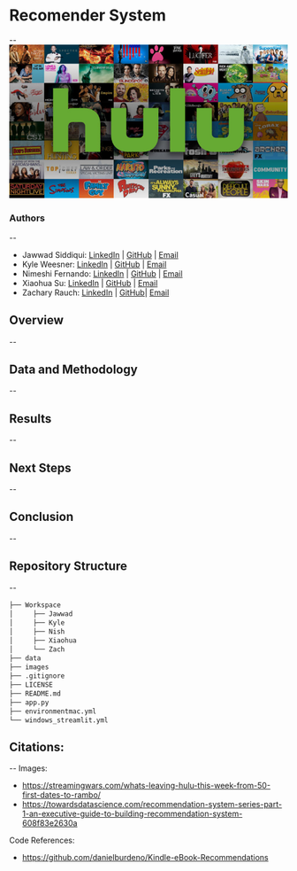 # Recomender System
--
![img](./images/Hulu_Banner.jpeg) 
### Authors
--
- Jawwad Siddiqui:
[LinkedIn](https://www.linkedin.com/in/jsiddiqui85/) |
[GitHub](https://github.com/jsiddiqui85) |
[Email](jsiddiqui85@gmail.com)
- Kyle Weesner:
[LinkedIn](https://www.linkedin.com/in/kyleweesner/) |
[GitHub](https://github.com/KyleWeesner) |
[Email](weesnerkew@yahoo.com)
- Nimeshi Fernando: 
[LinkedIn](https://www.linkedin.com/in/nimeshi-fernando2019/) |
[GitHub](https://github.com/nishlikefish) |
[Email](nimeshilfernando@gmail.com)
- Xiaohua Su: 
[LinkedIn](https://www.linkedin.com/in/xiaohua-su/) |
[GitHub](https://github.com/xiaohua-su) |
[Email](xiaohuasu99@gmail.com)
- Zachary Rauch: 
[LinkedIn](https://www.linkedin.com/in/zach-rauch/) |
[GitHub](https://github.com/ZachRauch)|
[Email](zach.rauch0@gmail.com)

## Overview
--

## Data and Methodology
--

## Results
--

## Next Steps
--

## Conclusion
--

## Repository Structure
--
```
├── Workspace  
│     ├── Jawwad
│     ├── Kyle
│     ├── Nish
│     ├── Xiaohua
│     └── Zach
├── data
├── images
├── .gitignore
├── LICENSE
├── README.md
├── app.py
├── environmentmac.yml
└── windows_streamlit.yml
```

## Citations:
--
Images:
- https://streamingwars.com/whats-leaving-hulu-this-week-from-50-first-dates-to-rambo/
- https://towardsdatascience.com/recommendation-system-series-part-1-an-executive-guide-to-building-recommendation-system-608f83e2630a

Code References:
- https://github.com/danielburdeno/Kindle-eBook-Recommendations
